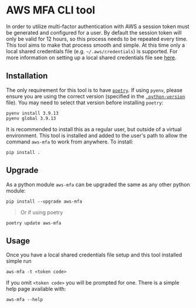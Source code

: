 # AWS MFA CLI tool

In order to utilize multi-factor authentication with AWS a session token must be generated and configured for a user. By default the session token will only be valid for 12 hours, so this process needs to be repeated every time. This tool aims to make that process smooth and simple. At this time only a local shared credentials file (e.g. `~/.aws/credentials`) is supported. For more information on setting up a local shared credentials file see [here](https://docs.aws.amazon.com/cli/latest/userguide/cli-configure-files.html).


## Installation
The only requirement for this tool is to have [`poetry`](https://python-poetry.org/). If using `pyenv`, please ensure you are using the correct version (specified in the [`.python-version`](./.python-version) file). You may need to select that version before installing `poetry`:
```shell
pyenv install 3.9.13
pyenv global 3.9.13
```

It is recommended to install this as a regular user, but outside of a virtual environment. This tool is installed and added to the user's path to allow the command `aws-mfa` to work from anywhere. To install:
```shell
pip install .
```

## Upgrade
As a python module `aws-mfa` can be upgraded the same as any other python module:
```shell
pip install --upgrade aws-mfa
```
> Or if using poetry
```shell
poetry update aws-mfa
```

## Usage
Once you have a local shared credentials file setup and this tool installed simple run
```shell
aws-mfa -t <token code>
```

If you omit `<token code>` you will be prompted for one.
There is a simple help page available with:
```shell
aws-mfa --help
```
